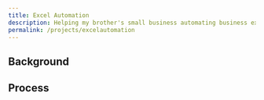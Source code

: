 ```yaml
---
title: Excel Automation
description: Helping my brother's small business automating business expenses process
permalink: /projects/excelautomation
---
```

## Background

## Process
